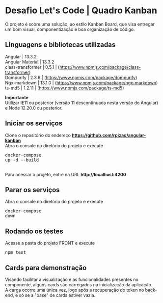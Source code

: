 # Desafio Let's Code | Quadro Kanban 
O projeto é sobre uma solução, ao estilo Kanban Board, que visa entregar um bom visual, componentização e boa organização de código.

## Linguagens e bibliotecas utilizadas
Angular | 13.3.2
<br>Angular Material | 13.3.2
<br>class-transformer | 0.5.1 | (https://www.npmjs.com/package/class-transformer)
<br>Dompurify | 2.3.6 | (https://www.npmjs.com/package/dompurify)
<br>Ngx-markdown | 13.1.0 | (https://www.npmjs.com/package/ngx-markdown)
<br>ts-md5 | 1.2.11 | (https://www.npmjs.com/package/ts-md5)

**Importante**
<br>Utilizar IE11 ou posterior (versão 11 descontinuada nesta versão do Angular) e Node 12.20.0 ou posterior.

## Iniciar os serviços
Clone o repositório do endereço **https://github.com/rpizao/angular-kanban**
<br>Abra o console no diretório do projeto e execute <pre>docker-compose up -d --build</pre>
<br>Para acessar o projeto, entre na URL **http://localhost:4200**

## Parar os serviços
Abra o console no diretório do projeto e execute <pre>docker-compose down</pre>

## Rodando os testes
Acesse a pasta do projeto FRONT e execute <pre>npm test</pre>

## Cards para demonstração
Visando facilitar a visualização e as funcionalidades presentes no componente, alguns cards são carregados na inicialização da aplicação.
<br> A carga ocorre uma única vez, logo após a recuperação do token no back-end, e só se a "base" de cards estiver vazia.
